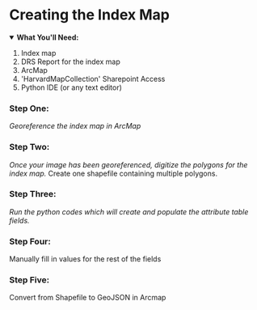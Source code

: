# Creating the Index Map

<details open>
  <summary><b>What You'll Need:</b></summary>
<ol>
<li>Index map</li>
<li>DRS Report for the index map</li>
<li>ArcMap</li>  
<li>'HarvardMapCollection' Sharepoint Access</li>    
<li>Python IDE (or any text editor)</li>     
</ol>
</details>

### Step One:
*Georeference the index map in ArcMap*
### Step Two:
*Once your image has been georeferenced, digitize the polygons for the index map.* Create one shapefile containing multiple polygons.
### Step Three:
*Run the python codes which will create and populate the attribute table fields.*
### Step Four:
Manually fill in values for the rest of the fields
### Step Five:
Convert from Shapefile to GeoJSON in Arcmap

